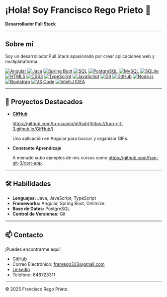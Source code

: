 # ¡Hola! Soy Francisco Rego Prieto 👋

**Desarrollador Full Stack**

---

## Sobre mí

Soy un desarrollador Full Stack apasionado por crear aplicaciones web y multiplataforma.

[![Angular](https://img.shields.io/badge/Angular-DD0031?style=for-the-badge&logo=angular&logoColor=white)](https://angular.io)
[![Java](https://img.shields.io/badge/Java-007396?style=for-the-badge&logo=java&logoColor=white)](https://www.java.com)
[![Spring Boot](https://img.shields.io/badge/Spring%20Boot-6DB33F?style=for-the-badge&logo=springboot&logoColor=white)](https://spring.io/projects/spring-boot)
[![SQL](https://img.shields.io/badge/SQL-003B57?style=for-the-badge&logo=postgresql&logoColor=white)](https://www.postgresql.org)
[![PostgreSQL](https://img.shields.io/badge/PostgreSQL-336791?style=for-the-badge&logo=postgresql&logoColor=white)](https://www.postgresql.org)
[![MySQL](https://img.shields.io/badge/MySQL-4479A1?style=for-the-badge&logo=mysql&logoColor=white)](https://www.mysql.com)
[![SQLite](https://img.shields.io/badge/SQLite-003B57?style=for-the-badge&logo=sqlite&logoColor=white)](https://sqlite.org)
[![HTML5](https://img.shields.io/badge/HTML5-E34F26?style=for-the-badge&logo=html5&logoColor=white)](https://developer.mozilla.org/en-US/docs/Web/HTML)
[![CSS3](https://img.shields.io/badge/CSS3-1572B6?style=for-the-badge&logo=css3&logoColor=white)](https://developer.mozilla.org/en-US/docs/Web/CSS)
[![TypeScript](https://img.shields.io/badge/TypeScript-3178C6?style=for-the-badge&logo=typescript&logoColor=white)](https://www.typescriptlang.org)
[![JavaScript](https://img.shields.io/badge/JavaScript-F7DF1E?style=for-the-badge&logo=javascript&logoColor=black)](https://developer.mozilla.org/en-US/docs/Web/JavaScript)
[![Git](https://img.shields.io/badge/Git-F05032?style=for-the-badge&logo=git&logoColor=white)](https://git-scm.com)
[![GitHub](https://img.shields.io/badge/GitHub-181717?style=for-the-badge&logo=github&logoColor=white)](https://github.com)
[![Node.js](https://img.shields.io/badge/Node.js-339933?style=for-the-badge&logo=nodedotjs&logoColor=white)](https://nodejs.org)
[![Bootstrap](https://img.shields.io/badge/Bootstrap-7952B3?style=for-the-badge&logo=bootstrap&logoColor=white)](https://getbootstrap.com)
[![VS Code](https://img.shields.io/badge/VS%20Code-0078D4?style=for-the-badge&logo=visualstudiocode&logoColor=white)](https://code.visualstudio.com)
[![IntelliJ IDEA](https://img.shields.io/badge/IntelliJ%20IDEA-000000?style=for-the-badge&logo=intellijidea&logoColor=white)](https://www.jetbrains.com/idea)

---

## 🚀 Proyectos Destacados


- **[GifHub]([https://github.com/tu-usuario/gifhub](https://fran-git-3.github.io/GifHub/))**
  
  https://github.com/tu-usuario/gifhub](https://fran-git-3.github.io/GifHub/)
  
  Una aplicación en Angular para buscar y organizar GIFs.

- **Constante Aprendizaje**
  
  A menudo subo ejemplos de mis cursos como https://github.com/fran-git-3/cart-app.
  
---

## 🛠️ Habilidades

- **Lenguajes:** Java, JavaScript, TypeScript  
- **Frameworks:** Angular, Spring Boot, Ontimize  
- **Base de Datos:** PostgreSQL  
- **Control de Versiones:** Git  

---

## 📫 Contacto

¡Puedes encontrarme aquí!

- [GitHub](https://github.com/fran-git-3)  
- Correo Electrónico: franrego333@gmail.com  
- [LinkedIn](https://www.linkedin.com/in/francisco-rego-prieto/)
- Teléfono: 648723311  

---

© 2025 Francisco Rego Prieto.
